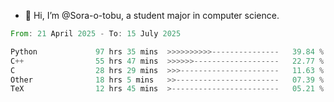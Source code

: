 - 👋 Hi, I’m @Sora-o-tobu, a student major in computer science.

<!--START_SECTION:waka-->

```rust
From: 21 April 2025 - To: 15 July 2025

Python             97 hrs 35 mins  >>>>>>>>>>---------------   39.84 %
C++                55 hrs 47 mins  >>>>>>-------------------   22.77 %
C                  28 hrs 29 mins  >>>----------------------   11.63 %
Other              18 hrs 5 mins   >>-----------------------   07.39 %
TeX                12 hrs 45 mins  >------------------------   05.21 %
```

<!--END_SECTION:waka-->

<!---
<img align='center' src='https://raw.githubusercontent.com/Sora-o-tobu/Sora-o-tobu/main/OneLastSora.png' width='410px'>
--->
<!---
Sora-o-tobu/Sora-o-tobu is a ✨ special ✨ repository because its `README.md` (this file) appears on your GitHub profile.
You can click the Preview link to take a look at your changes.
--->

